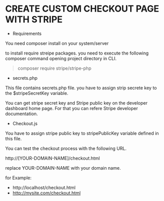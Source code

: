 # CREATE CUSTOM CHECKOUT PAGE WITH STRIPE

* Requirements

You need composer install on your system/server

to install require streipe packages. you need to execute the following composer command opening project directory in CLI.

> composer require stripe/stripe-php

* secrets.php

This file contains secrets.php file. you have to assign strip secrete key to the $stripeSecretKey variable.

You can get stripe secret key and Stripe public key on the developer dashboard home page. For that you can refere Stripe developer documentation.

* Checkout.js

You have to assign stripe public key to stripePublicKey variable defined in this file.

You can test the checkout process with the following URL.

http://[YOUR-DOMAIN-NAME]/checkout.html

replace YOUR-DOMAIN-NAME with your domain name.

for Example: 

* http://localhost/checkout.html
* http://mysite.com/checkout.html